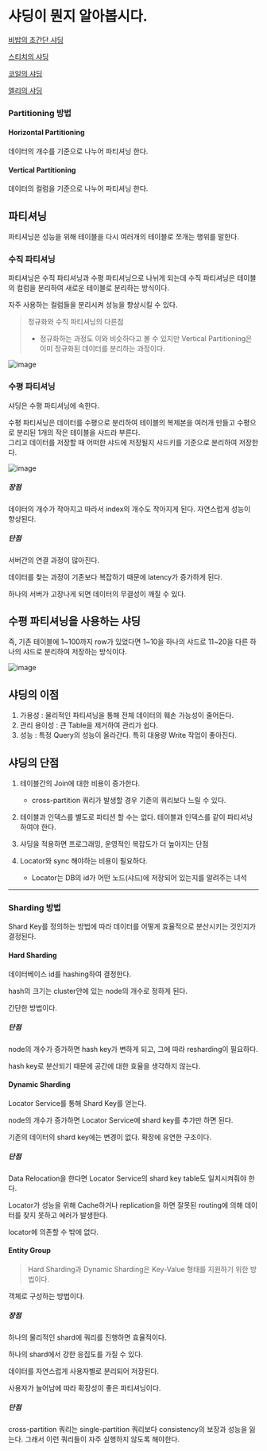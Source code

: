# 샤딩이 뭔지 알아봅시다.

[비밥의 초간단 샤딩](bebop.md)

[스티치의 샤딩](stitch.md)

[코일의 샤딩](coyle.md)

[엘리의 샤딩](elly-sharding.md)



### Partitioning 방법

#### Horizontal Partitioning

데이터의 개수를 기준으로 나누어 파티셔닝 한다.



#### Vertical Partitioning

데이터의 컬럼을 기준으로 나누어 파티셔닝 한다.



## 파티셔닝

파티셔닝은 성능을 위해 테이블을 다시 여러개의 테이블로 쪼개는 행위를 말한다.

### 수직 파티셔닝

파티셔닝은 수직 파티셔닝과 수평 파티셔닝으로 나뉘게 되는데 수직 파티셔닝은 테이블의 컬럼을 분리하여 새로운 테이블로 분리하는 방식이다.

자주 사용하는 컬럼들을 분리시켜 성능을 향상시킬 수 있다.



> 정규화와 수직 파티셔닝의 다른점
>
> - 정규화하는 과정도 이와 비슷하다고 볼 수 있지만 Vertical Partitioning은 이미 정규화된 데이터를 분리하는 과정이다.

![image](https://user-images.githubusercontent.com/13347548/87961313-7f9a4580-caf0-11ea-8bd6-299aea914cc7.png)

### 수평 파티셔닝

샤딩은 수평 파티셔닝에 속한다.

수평 파티셔닝은 데이터를 수평으로 분리하여 테이블의 복제본을 여러개 만들고 수평으로 분리된 1개의 작은 테이블을 샤드라 부른다.  
그리고 데이터를 저장할 때 어떠한 샤드에 저장될지 샤드키를 기준으로 분리하여 저장한다.

![image](https://user-images.githubusercontent.com/13347548/87961386-98a2f680-caf0-11ea-99c6-b0d257d97c26.png)

##### 장점

데이터의 개수가 작아지고 따라서 index의 개수도 작아지게 된다. 자연스럽게 성능이 향상된다.

##### 단점

서버간의 연결 과정이 많아진다.

데이터를 찾는 과정이 기존보다 복잡하기 때문에 latency가 증가하게 된다.

하나의 서버가 고장나게 되면 데이터의 무결성이 깨질 수 있다.



## 수평 파티셔닝을 사용하는 샤딩

즉, 기존 테이블에 1~100까지 row가 있었다면 1~10을 하나의 샤드로 11~20을 다른 하나의 샤드로 분리하여 저장하는 방식이다.

![image](https://user-images.githubusercontent.com/13347548/87961427-a48eb880-caf0-11ea-86e0-f47a6a2df936.png)



## 샤딩의 이점

1. 가용성 : 물리적인 파티셔닝을 통해 전체 데이터의 훼손 가능성이 줄어든다.
2. 관리 용이성 : 큰 Table을 제거하여 관리가 쉽다.
3. 성능 : 특정 Query의 성능이 올라간다. 특히 대용량 Write 작업이 좋아진다.



## 샤딩의 단점

1. 테이블간의 Join에 대한 비용이 증가한다.
   - cross-partition 쿼리가 발생할 경우 기존의 쿼리보다 느릴 수 있다.

2. 테이블과 인덱스를 별도로 파티션 할 수는 없다. 테이블과 인덱스를 같이 파티셔닝하여야 한다.
3. 샤딩을 적용하면 프로그래밍, 운영적인 복잡도가 더 높아지는 단점
4. Locator와 sync 해야하는 비용이 필요하다.
   - Locator는 DB의 id가 어떤 노드(샤드)에 저장되어 있는지를 알려주는 녀석

---



### Sharding  방법

Shard Key를 정의하는 방법에 따라 데이터를 어떻게 효율적으로 분산시키는 것인지가 결정된다.

#### Hard Sharding

데이터베이스 id를 hashing하여 결정한다.

hash의 크기는 cluster안에 있는 node의 개수로 정하게 된다.

간단한 방법이다.

##### 단점

node의 개수가 증가하면 hash key가 변하게 되고, 그에 따라 resharding이 필요하다.

hash key로 분산되기 때문에 공간에 대한 효율을 생각하지 않는다.

#### Dynamic Sharding

Locator Service를 통해 Shard Key를 얻는다.

node의 개수가 증가하면 Locator Service에 shard key를 추가만 하면 된다.

기존의 데이터의 shard key에는 변경이 없다. 확장에 유연한 구조이다.

##### 단점

Data Relocation을 한다면 Locator Service의 shard key table도 일치시켜줘야 한다.

Locator가 성능을 위해 Cache하거나 replication을 하면 잘못된 routing에 의해 데이터를 찾지 못하고 에러가 발생한다.

locator에 의존할 수 밖에 없다.

#### Entity Group

> Hard Sharding과 Dynamic Sharding은 Key-Value 형태를 지원하기 위한 방법이다.

객체로 구성하는 방법이다.

##### 장점

하나의 물리적인 shard에 쿼리를 진행하면 효율적이다.

하나의 shard에서 강한 응집도를 가질 수 있다.

데이터를 자연스럽게 사용자별로 분리되어 저장된다.

사용자가 늘어남에 따라 확장성이 좋은 파티셔닝이다.

##### 단점

cross-partition 쿼리는 single-partition 쿼리보다 consistency의 보장과 성능을 잃는다. 그래서 이런 쿼리들이 자주 실행하지 않도록 해야한다.